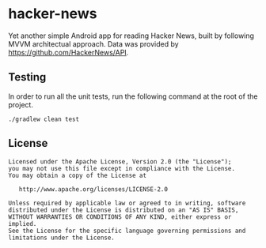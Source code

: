 # hacker-news
Yet another simple Android app for reading Hacker News, built by following MVVM architectual approach. Data was provided by https://github.com/HackerNews/API.

Testing
-------
In order to run all the unit tests, run the following command at the root of the project.
```
./gradlew clean test
```

License
-------

    Licensed under the Apache License, Version 2.0 (the "License");
    you may not use this file except in compliance with the License.
    You may obtain a copy of the License at

       http://www.apache.org/licenses/LICENSE-2.0

    Unless required by applicable law or agreed to in writing, software
    distributed under the License is distributed on an "AS IS" BASIS,
    WITHOUT WARRANTIES OR CONDITIONS OF ANY KIND, either express or implied.
    See the License for the specific language governing permissions and
    limitations under the License.
